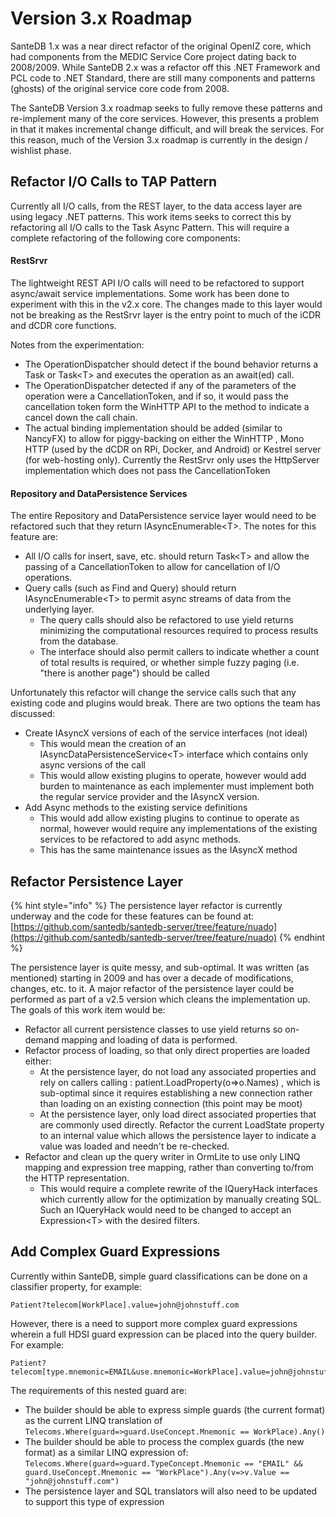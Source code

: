 # Version 3.x Roadmap

SanteDB 1.x was a near direct refactor of the original OpenIZ core, which had components from the MEDIC Service Core project dating back to 2008/2009. While SanteDB 2.x was a refactor off this .NET Framework and PCL code to .NET Standard, there are still many components and patterns \(ghosts\) of the original service core code from 2008. 

The SanteDB Version 3.x roadmap seeks to fully remove these patterns and re-implement many of the core services. However, this presents a problem in that it makes incremental change difficult, and will break the services. For this reason, much of the Version 3.x roadmap is currently in the design / wishlist phase.

## Refactor I/O Calls to TAP Pattern

Currently all I/O calls, from the REST layer, to the data access layer are using legacy .NET patterns. This work items seeks to correct this by refactoring all I/O calls to the Task Async Pattern. This will require a complete refactoring of the following core components:

#### RestSrvr

The lightweight REST API I/O calls will need to be refactored to support async/await service implementations. Some work has been done to experiment with this in the v2.x core. The changes made to this layer would not be breaking as the RestSrvr layer is the entry point to much of the iCDR and dCDR core functions.

Notes from the experimentation:

* The OperationDispatcher should detect if the bound behavior returns a Task or Task&lt;T&gt; and executes the operation as an await\(ed\) call.
* The OperationDispatcher detected if any of the parameters of the operation were a CancellationToken, and if so, it would pass the cancellation token form the WinHTTP API to the method to indicate a cancel down the call chain.
* The actual binding implementation should be added \(similar to NancyFX\) to allow for piggy-backing on either the WinHTTP , Mono HTTP  \(used by the dCDR on RPi, Docker, and Android\) or Kestrel server \(for web-hosting only\). Currently the RestSrvr only uses the HttpServer implementation which does not pass the CancellationToken

#### Repository and DataPersistence Services

The entire Repository and DataPersistence service layer would need to be refactored such that they return IAsyncEnumerable&lt;T&gt;. The notes for this feature are:

* All I/O calls for insert, save, etc. should return Task&lt;T&gt; and allow the passing of a CancellationToken to allow for cancellation of I/O operations.
* Query calls \(such as Find and Query\) should return IAsyncEnumerable&lt;T&gt; to permit async streams of data from the underlying layer.
  * The query calls should also be refactored to use yield returns minimizing the computational resources required to process results from the database.
  * The interface should also permit callers to indicate whether a count of total results is required, or whether simple fuzzy paging \(i.e. "there is another page"\) should be called

Unfortunately this refactor will change the service calls such that any existing code and plugins would break. There are two options the team has discussed:

* Create IAsyncX versions of each of the service interfaces \(not ideal\)
  * This would mean the creation of an IAsyncDataPersistenceService&lt;T&gt; interface which contains only async versions of the call
  * This would allow existing plugins to operate, however would add burden to maintenance as each implementer must implement both the regular service provider and the IAsyncX version.
* Add Async methods to the existing service definitions
  * This would add allow existing plugins to continue to operate as normal, however would require any implementations of the existing services to be refactored to add async methods.
  * This has the same maintenance issues as the IAsyncX method

## Refactor Persistence Layer

{% hint style="info" %}
The persistence layer refactor is currently underway and the code for these features can be found at: [https://github.com/santedb/santedb-server/tree/feature/nuado](https://github.com/santedb/santedb-server/tree/feature/nuado)
{% endhint %}

The persistence layer is quite messy, and sub-optimal. It was written \(as mentioned\) starting in 2009 and has over a decade of modifications, changes, etc. to it. A major refactor of the persistence layer could be performed as part of a v2.5 version which cleans the implementation up. The goals of this work item would be:

* Refactor all current persistence classes to use yield returns so on-demand mapping and loading of data is performed.
* Refactor process of loading, so that only direct properties are loaded either:
  * At the persistence layer, do not load any associated properties and rely on callers calling : patient.LoadProperty\(o=&gt;o.Names\) , which is sub-optimal since it requires establishing a new connection rather than loading on an existing connection \(this point may be moot\)
  * At the persistence layer, only load direct associated properties that are commonly used directly. Refactor the current LoadState property to an internal value which allows the persistence layer to indicate a value was loaded and needn't be re-checked.
* Refactor and clean up the query writer in OrmLite to use only LINQ mapping and expression tree mapping, rather than converting to/from the HTTP representation.
  * This would require a complete rewrite of the IQueryHack interfaces which currently allow for the optimization by manually creating SQL. Such an IQueryHack would need to be changed to accept an Expression&lt;T&gt; with the desired filters.

## Add Complex Guard Expressions

Currently within SanteDB, simple guard classifications can be done on a classifier property, for example:

```text
Patient?telecom[WorkPlace].value=john@johnstuff.com
```

However, there is a need to support more complex guard expressions wherein a full HDSI guard expression can be placed into the query builder. For example:

```text
Patient?telecom[type.mnemonic=EMAIL&use.mnemonic=WorkPlace].value=john@johnstuff.com
```

The requirements of this nested guard are:

* The builder should be able to express simple guards \(the current format\) as the current LINQ translation of `Telecoms.Where(guard=>guard.UseConcept.Mnemonic == WorkPlace).Any()` 
* The builder should be able to process the complex guards \(the new format\) as a similar LINQ expression of: `Telecoms.Where(guard=>guard.TypeConcept.Mnemonic == "EMAIL" && guard.UseConcept.Mnemonic == "WorkPlace").Any(v=>v.Value == "john@johnstuff.com")` 
* The persistence layer and SQL translators will also need to be updated to support this type of expression

